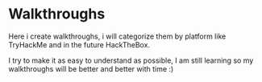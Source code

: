 # Walkthroughs

Here i create walkthroughs, i will categorize them by platform like TryHackMe and in the future HackTheBox.


I try to make it as easy to understand as possible, I am still learning so my walkthroughs will be better and better with time :) 
